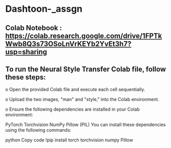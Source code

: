 # Dashtoon-_assgn

## Colab Notebook : https://colab.research.google.com/drive/1FPTkWwb8Q3s73OSoLnVrKEYb2YvEt3h7?usp=sharing

## To run the Neural Style Transfer Colab file, follow these steps:

o Open the provided Colab file and execute each cell sequentially.

o Upload the two images, "man" and "style," into the Colab environment.


o Ensure the following dependencies are installed in your Colab environment:

  PyTorch
  Torchvision
  NumPy
  Pillow (PIL)
  You can install these dependencies using the following commands:
  
  python
  Copy code
  !pip install torch torchvision numpy Pillow
